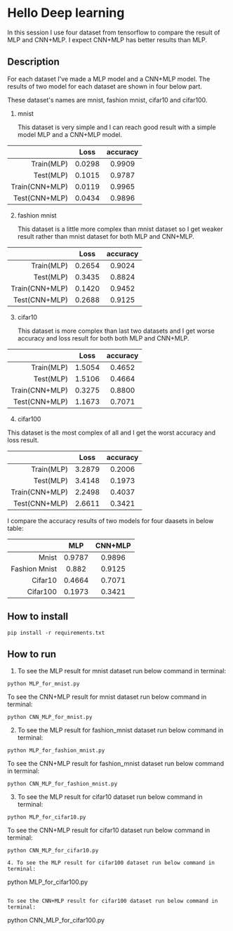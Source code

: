 # Hello Deep learning

In this session I use four dataset from tensorflow to compare the result of MLP and CNN+MLP. I expect CNN+MLP has better results than MLP.

## Description

For each dataset I've made a MLP model and a CNN+MLP model. The results of two model for each dataset are shown in four below part.

These dataset's names are mnist, fashion mnist, cifar10 and cifar100. 


1. mnist

   This dataset is very simple and I can reach good result with a simple model MLP and  a CNN+MLP model.

|           |       Loss     |        accuracy     |
|---------: | :----------------: |:----------------: |
|    Train(MLP)            |       0.0298           |        0.9909           |
|    Test(MLP)            |        0.1015           |        0.9787           |
|    Train(CNN+MLP)            |       0.0119           |        0.9965           |
|    Test(CNN+MLP)            |        0.0434         |        0.9896           |  

2. fashion mnist

   This dataset is a little more complex than mnist dataset so I get weaker result rather than mnist dataset for both MLP and CNN+MLP.

|           |       Loss     |        accuracy     |
|---------: | :----------------: |:----------------: |
|    Train(MLP)            |       0.2654            |        0.9024           |
|    Test(MLP)            |        0.3435           |        0.8824          |
|    Train(CNN+MLP)            |       0.1420            |        0.9452           |
|    Test(CNN+MLP)            |        0.2688          |        0.9125           |  

3. cifar10

   This dataset is more complex than last two datasets and I get worse accuracy and loss result for both  both MLP and CNN+MLP.

|           |       Loss     |        accuracy     |
|---------: | :----------------: |:----------------: |
|    Train(MLP)            |       1.5054            |        0.4652           |
|    Test(MLP)            |        1.5106           |        0.4664           |
|    Train(CNN+MLP)            |       0.3275            |        0.8800           |
|    Test(CNN+MLP)            |        1.1673          |        0.7071           |

 4. cifar100 

   This dataset is the most complex of all and I get the worst accuracy and loss result.

|           |       Loss     |        accuracy     |
|---------: | :----------------: |:----------------: |
|    Train(MLP)            |       3.2879            |        0.2006           |
|    Test(MLP)            |        3.4148           |        0.1973           |
|    Train(CNN+MLP)           |       2.2498            |        0.4037           |
|    Test(CNN+MLP)           |        2.6611           |        0.3421           |
 
I compare the accuracy results of two models for four daasets in below table:

|                    |       MLP     |        CNN+MLP    |
|-------------------:| :-----------: |:----------------: |
|    Mnist           |   0.9787      |        0.9896     |
|    Fashion Mnist   |   0.882       |        0.9125     |
|    Cifar10         |    0.4664     |        0.7071     |
|    Cifar100        |    0.1973     |        0.3421     |

## How to install

```
pip install -r requirements.txt
```

##  How to run

1. To see the MLP result for mnist dataset run below command in terminal:

```
python MLP_for_mnist.py
```

To see the CNN+MLP result for mnist dataset run below command in terminal:

```
python CNN_MLP_for_mnist.py
```

2. To see the MLP result for fashion_mnist dataset run below command in terminal:

```
python MLP_for_fashion_mnist.py
```

To see the CNN+MLP result for fashion_mnist dataset run below command in terminal:

```
python CNN_MLP_for_fashion_mnist.py
```

3. To see the MLP result for cifar10 dataset run below command in terminal:

```
python MLP_for_cifar10.py
```

To see the CNN+MLP result for cifar10 dataset run below command in terminal:

```
python CNN_MLP_for_cifar10.py

4. To see the MLP result for cifar100 dataset run below command in terminal:

```
python MLP_for_cifar100.py
```

To see the CNN+MLP result for cifar100 dataset run below command in terminal:

```
python CNN_MLP_for_cifar100.py
```
